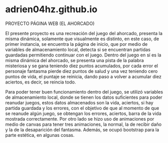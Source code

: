 # adrien04hz.github.io

PROYECTO PÁGINA WEB (EL AHORCADO)

El presente proyecto es una recreación del juego del ahorcado, presenta la misma dinámica, solamente que visualmente es distinto, en este caso, de primer instancia, se encuentra la página de inicio, que por medio de variables de almacenamiento local, detecta si se encuentran partidas guardadas permitiendo continuar con el juego. Dentro del juego en sí es la misma dinámica del ahorcado, se presenta una pista de la palabra misteriosa y se gana teniendo diez puntos acumulados, por cada error el personaje fantasma pierde diez puntos de salud y una vez teniendo cero puntos de vida, el puntaje se reinicia, dando paso a volver a acumular diez aciertos, es decir, se reincia todo.

Para poder tener buen funcionamiento dentro del juego, se utilizó variables de almacenamiento local, donde se tienen los datos suficientes para poder reanudar juegos, estos datos almacenados son la vida, aciertos, si hay partida guardada y los errores, con el objetivo de que al momento de que se reanude algún juego, se obtengan los errores, aciertos, barra de la vida mostrada correctamente. Por otro lado se hizo uso de animaciones por medio de canvas para tener tres animaciones, la normal, la de recibir daño y la de la desaparición del fantasma. Además, se ocupó bootstrap para la parte estética, en algunas cosas.
